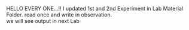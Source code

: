 HELLO EVERY ONE...!!
I updated 1st and 2nd Experiment in Lab Material Folder.
read once and write in observation.                                                         
we will see output in next Lab                                   

